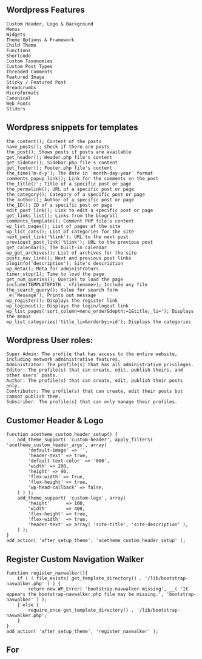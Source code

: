 ## Wordpress Features
    Custom Header, Logo & Background
    Menus
    Widgets
    Theme Options & Framework
    Child Theme
    Functions
    Shortcode
    Custom Taxonomies
    Custom Post Types
    Threaded Comments
    Featured Image
    Sticky / Featured Post
    Breadcrumbs
    Microformats
    Canonical
    Web Fonts
    Sliders

## Wordpress snippets for templates
    the_content(); Content of the posts
    have_posts(); Check if there are posts
    the_post(); Shows posts if posts are available
    get_header(); Header.php file's content
    get_sidebar(); Sidebar.php file's content
    get_footer(); Footer.php file's content
    the_time('m-d-y'); The date in 'month-day-year′ format
    comments_popup_link(); Link for the comments on the post
    the_title()'; Title of a specific post or page
    the_permalink(); URL of a specific post or page
    the_category(); Category of a specific post or page
    the_author(); Author of a specific post or page
    the_ID(); ID of a specific post or page
    edit_post_link(); Link to edit a specific post or page
    get_links_list(); Links from the blogroll
    comments_template(); Comment PHP file's content
    wp_list_pages(); List of pages of the site
    wp_list_cats(); List of categories for the site
    next_post_link('%link'); URL to the next post
    previoust_post_link('%link'); URL to the previous post
    get_calendar(); The built-in calendar
    wp_get_archives(); List of archives for the site
    posts_nav_link(); Next and previous post links
    bloginfo('description'); Site's description
    wp_meta(); Meta for administrators
    timer_stop(1); Time to load the page
    get_num_queries(); Queries to load the page
    include(TEMPLATEPATH . <filename>); Include any file
    the_search_query(); Value for search form
    _e('Message'); Prints out message
    wp_register(); Displays the register link
    wp_loginout(); Displays the login/logout link
    wp_list_pages('sort_column=menu_order&depth;=1&title;_li='); Displays the menus 
    wp_list_categories('title_li=&orderby;=id'); Displays the categories

## Wordpress User roles:

	Super Admin: The profile that has access to the entire website, including network administrative features.
	Administrator: The profile(s) that has all administrative privileges.
	Editor: The profile(s) that can create, edit, publish theirs, and other users’ posts.
	Author: The profile(s) that can create, edit, publish their posts only.
	Contributor: The profile(s) that can create, edit their posts but cannot publish them.
	Subscriber: The profile(s) that can only manage their profiles.

## Customer Header & Logo
```
function acetheme_custom_header_setup() {
    add_theme_support( 'custom-header', apply_filters( 'acetheme_custom_header_args', array(
        'default-image' => '',
        'header-text' => true,
        'default-text-color' => '000',
        'width' => 200,
        'height' => 90,
        'flex-width' => true,
        'flex-height' => true,
        'wp-head-callback' => false,
    ) ) );
    add_theme_support( 'custom-logo', array(
        'height'      => 100,
        'width'       => 400,
        'flex-height' => true,
        'flex-width'  => true,
        'header-text' => array( 'site-title', 'site-description' ),
    ) );    
}
add_action( 'after_setup_theme', 'acetheme_custom_header_setup' );
```

## Register Custom Navigation Walker
```
function register_navwalker(){
    if ( ! file_exists( get_template_directory() . '/lib/bootstrap-navwalker.php' ) ) {
        return new WP_Error( 'bootstrap-navwalker-missing', __( 'It appears the bootstrap-navwalker.php file may be missing.', 'bootstrap-navwalker' ) );
    } else {
        require_once get_template_directory() . '/lib/bootstrap-navwalker.php';
    }    
}
add_action( 'after_setup_theme', 'register_navwalker' );
```

## For <title> load from Wordpress
```
add_theme_support( 'title-tag' );
```
	
## Enqueue scripts and styles.
```
function acetheme_scripts() {
    $query_args = array( 'family' => 'Open+Sans:400,600,700,800' );
    // wp_register_style('OpenSans', 'http://fonts.googleapis.com/css?family=Open+Sans:400,600,700,800');
    // wp_enqueue_style( 'OpenSans');
    wp_enqueue_style( 'google-fonts', add_query_arg( $query_args, "//fonts.googleapis.com/css" ) );
    wp_enqueue_style( 'bootstrap', get_template_directory_uri() . '/scripts/bootstrap/css/bootstrap.min.css', array(), '3.3.7' );
    wp_enqueue_style( 'bootstrap', get_template_directory_uri() . '/scripts/bootstrap/css/bootstrap-theme.min.css', array(), '3.3.7' );
    wp_enqueue_script( 'bootstrap', get_template_directory_uri() . '/scripts/bootstrap/js/bootstrap.min.js', array("jquery"), '3.3.7', true );
    wp_enqueue_script( 'jq', get_template_directory_uri() . '/scripts/jquery/jquery.min.js', array(), '2.2.4', true );
    wp_enqueue_script( 'jq', get_template_directory_uri() . '/scripts/jquery/jquery-migrate.js', array(), '1.4.1', true );
    wp_enqueue_script( 'jq', get_template_directory_uri() . '/scripts/jquery/jquery/jquery-noconflict.js', array(), '', true );
    wp_enqueue_script( 'scrollify', get_template_directory_uri() . '/scripts/jquery/jquery.scrollify.js', array(), '1.0.20', true );
    // Custom styles & script for this template
    wp_enqueue_script( 'theme-js', get_template_directory_uri() . '/scripts/theme.js', array(), '', true );
    wp_enqueue_style( 'theme-style', get_template_directory_uri() . '/style.css' );
    wp_enqueue_style( 'theme-css', get_template_directory_uri() . '/css/theme.css' );
}
add_action( 'wp_enqueue_scripts', 'acetheme_scripts' );
```

## Custom Settings for Social Media
```
function custom_settings_add_menu() {
    add_menu_page( 
        'Custom Settings',	// Title of the page 
        'Custom Settings',	// Text to show on the menu link 
        'manage_options',	// Capability requirement to see the link 
        'custom-settings',	// The 'slug' - file to display when clicking the link 
        'custom_settings_page', 
	null, 
	99			//Ordeing
    );
}
add_action( 'admin_menu', 'custom_settings_add_menu' );
```

## Create Custom Global Settings
```
function custom_settings_page() { ?>
	<div class="wrap">
		<h1>Custom Settings</h1>
		<form method="post" action="options.php">
            <?php
                settings_fields( 'section' );
                do_settings_sections( 'theme-options' );
                submit_button();
            ?>
		</form>
	</div>
<?php }

function setting_facebook_url() { ?>
    <input type="text" name="facebook" id="facebook" value="<?php echo get_option('facebook'); ?>" />
<?php }

function setting_twitter_url() { ?>
	<input type="text" name="twitter" id="twitter" value="<?php echo get_option( 'twitter' ); ?>" />
<?php }

function setting_linkedin_url() { ?>
	<input type="text" name="linkedin" id="linkedin" value="<?php echo get_option( 'linkedin' ); ?>" />
<?php }

function custom_settings_page_setup() {
	add_settings_section( 'section', 'All Settings', null, 'theme-options' );
	add_settings_field( 'twitter', 'Twitter URL', 'setting_twitter_url', 'theme-options', 'section' );
	add_settings_field( 'facebook', 'Facebook URL', 'setting_facebook_url', 'theme-options', 'section' );
	add_settings_field( 'linkedin', 'Linkedin URL', 'setting_linkedin_url', 'theme-options', 'section' );
	register_setting('section', 'twitter');
	register_setting( 'section', 'facebook' );
	register_setting( 'section', 'linkedin' );
}
add_action( 'admin_init', 'custom_settings_page_setup' );
```

## Remove Widget title
```
function remove_widget_title( $widget_title ) {
    return $widget_title == '&nbsp;' ? '' : $widget_title;
}
add_filter( 'widget_title', 'remove_widget_title' );
```

## Register custom widgets
```
function acetheme_widgets_init() {
	// Header Widget
	register_sidebar(
		array(
			'name'          => __( 'Header Content', 'acetheme' ),
			'description'   => __( 'Widget for Header Content', 'acetheme' ),
			'id'            => 'headerbar-widget',
			'before_widget' => '<div class="ace_custom_header_widget">',
			'after_widget'  => '</div>',
			'before_title'  => '<span>',
			'after_title'   => '</span>',
		)
	);
	// Sidebar widget area, located in the sidebar. Empty by default.
	register_sidebar( array(
		'name' => 'Sidebar Widget Area',
		'id' => 'sidebar-widget-area',
		'description' => 'The sidebar widget area',
		'before_widget' => '<div id="%1$s" class="widget-container %2$s">',
		'after_widget' => '</div>',
		'before_title' => '<h3 class="widget-title">',
		'after_title' => '</h3>',
	) );
	
	// First footer widget area, located in the footer. Empty by default.
	register_sidebar( array(
		'name' => __( 'First Footer Widget Area', 'compass' ),
		'id' => 'first-footer-widget-area',
		'description' => __( 'The first footer widget area', 'compass' ),
		'before_widget' => '<div id="%1$s" class="widget-container %2$s">',
		'after_widget' => '</div>',
		'before_title' => '<h3 class="widget-title">',
		'after_title' => '</h3>',
	) );

	// Second Footer Widget Area, located in the footer. Empty by default.
	register_sidebar( array(
		'name' => 'Second Footer Widget Area',
		'id' => 'second-footer-widget-area',
		'description' => 'The second footer widget area',
		'before_widget' => '<div id="%1$s" class="widget-container %2$s">',
		'after_widget' => '</div>',
		'before_title' => '<h3 class="widget-title">',
		'after_title' => '</h3>',
	) );

	// Third Footer Widget Area, located in the footer. Empty by default.
	register_sidebar( array(
		'name' => 'Third Footer Widget Area',
		'id' => 'third-footer-widget-area',
		'description' => 'The third footer widget area',
		'before_widget' => '<div id="%1$s" class="widget-container %2$s">',
		'after_widget' => '</div>',
		'before_title' => '<h3 class="widget-title">',
		'after_title' => '</h3>',
	) );

	// Fourth Footer Widget Area, located in the footer. Empty by default.
	register_sidebar( array(
		'name' => 'Fourth Footer Widget Area',
		'id' => 'fourth-footer-widget-area',
		'description' => 'The fourth footer widget area',
		'before_widget' => '<div id="%1$s" class="widget-container %2$s">',
		'after_widget' => '</div>',
		'before_title' => '<h3 class="widget-title">',
		'after_title' => '</h3>',
	) );
}
// Hook the widget initiation and run our function
add_action( 'widgets_init', 'acetheme_widgets_init' );
```

## Register a new Navigation menu
```
function add_theme_menu_navigation() {
    register_nav_menu( 'side-menu', __( 'Side Menu', 'acetheme' ) );
    register_nav_menu( 'header-menu', __( 'Header Menu', 'acetheme' ) );
    register_nav_menu( 'main-menu', __( 'Main Menu', 'acetheme' ) );
}

// Hook to the init action hook, run our function
add_action( 'init', 'add_theme_menu_navigation' );
```

## Hide Admin Bar in site
```
function hide_admin_bar() { return false; }
add_filter( 'show_admin_bar', 'hide_admin_bar' );
```

## Remove WP Logo in Admin
```
function remove_wp_logo( $wp_admin_bar ) {
    $wp_admin_bar->remove_node( 'wp-logo' );
}
add_action( 'admin_bar_menu', 'remove_wp_logo', 999 );
```
